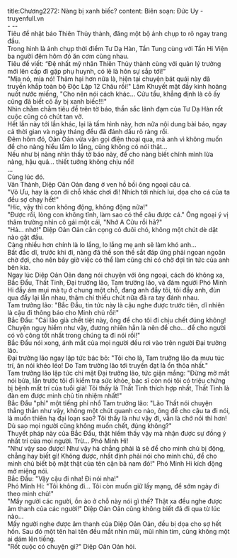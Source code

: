 title:Chương2272: Nàng bị xanh biếc?
content:
Biên soạn: Đức Uy - truyenfull.vn<br>- --<br>Tiêu đề nhật báo Thiên Thủy thành, đăng một bộ ảnh chụp to rõ ngay trang đầu.<br>Trong hình là ảnh chụp thời điểm Tư Dạ Hàn, Tần Tung cùng với Tần Hi Viện ba người đêm hôm đó ăn cơm cùng nhau.<br>Tiêu đề viết: “Đệ nhất mỹ nhân Thiên Thủy thành cùng với quản lý trưởng mới lên cấp đi gặp phụ huynh, có lẽ là hôn sự sắp tới!”<br>"Mịa nó, mịa nó! Thảm hại hơn nữa là, hiện tại chuyện bát quái này đã truyền khắp toàn bộ Độc Lập 12 Châu rồi!" Lâm Khuyết mặt đầy kinh hoảng nuốt nước miếng, "Cho nên nói cách khác... Cửu tẩu, khẳng định là cô ấy cũng đã biết cô ấy bị xanh biếc!!!"<br>Nhìn chằm chằm tiêu đề trên tờ báo, thần sắc lãnh đạm của Tư Dạ Hàn rốt cuộc cũng có chút tan vỡ.<br>Hết lần này tới lần khác, lại là tấm hình này, hơn nữa nội dung bài báo, ngay cả thời gian và ngày tháng đều đã đánh dấu rõ ràng rồi.<br>Đêm hôm đó, Oản Oản vừa vặn gọi điện thoại qua, mà anh vì không muốn để cho nàng hiểu lầm lo lắng, cũng không có nói thật...<br>Nếu như bị nàng nhìn thấy tờ báo này, để cho nàng biết chính mình lừa nàng, hậu quả... thiết tưởng không chịu nổi!<br>...<br>Cùng lúc đó.<br>Vân Thành, Diệp Oản Oản đang ở ven hồ bồi ông ngoại câu cá.<br>"Vô Ưu, hay là con đi chỗ khác chơi đi! Nhích tới nhích lui, dọa cho cá của ta đều sợ chạy hết!"<br>"Híc, vậy thì con không động, không động nữa!"<br>"Được rồi, lòng con không tĩnh, làm sao có thể câu được cá." Ông ngoại ý vị thâm trường nhìn cô gái một cái, "Nhớ A Cửu rồi hả?"<br>"Hả... nhớ!" Diệp Oản Oản cắn cọng cỏ đuôi chó, không một chút dè dặt nào gật đầu.<br>Càng nhiều hơn chính là lo lắng, lo lắng mẹ anh sẽ làm khó anh...<br>Bất đắc dĩ, trước khi đi, nàng đã thề son thề sắt đáp ứng phải ngoan ngoãn chờ đợi, cho nên bây giờ việc có thể làm cũng chỉ có chờ đợi tin tức của anh bên kia.<br>Ngay lúc Diệp Oản Oản đang nói chuyện với ông ngoại, cách đó không xa, Bắc Đẩu, Thất Tinh, Đại trưởng lão, Tam trưởng lão, và đám người Phó Minh Hi đầy ám mụi mà tụ ở chung một chỗ, đang anh đẩy tôi, tôi đẩy anh, đùn qua đẩy lại lẫn nhau, thậm chí thiếu chút nữa đã ra tay đánh nhau.<br>Tam trưởng lão: "Bắc Đẩu, tin tức này là cậu nghe được trước tiên, dĩ nhiên là cậu đi thông báo cho Minh chủ rồi!"<br>Bắc Đẩu: "Cái lão già chết tiệt này, ông để cho tôi đi chịu chết đúng không! Chuyện nguy hiểm như vậy, đương nhiên hẳn là nên để cho... để cho người có võ công tốt nhất trong chúng ta đi nói rồi!"<br>Bắc Đẩu nói xong, ánh mắt của mọi người đều rơi vào trên người Đại trưởng lão.<br>Đại trưởng lão ngay lập tức bác bỏ: "Tôi cho là, Tam trưởng lão đa mưu túc trí, ăn nói khéo léo! Do Tam trưởng lão tới truyền đạt là ổn thỏa nhất."<br>Tam trưởng lão lập tức chỉ mặt Đại trưởng lão, tức giận mắng: "Đừng mở mắt nói bừa, lần trước tôi đi kiểm tra sức khỏe, bác sĩ còn nói tôi có triệu chứng bị bệnh mất trí của tuổi già! Tôi thấy là Thất Tinh thích hợp nhất, Thất Tinh là đàn em được minh chủ tín nhiệm nhất!"<br>Bắc Đẩu "phì" một tiếng phỉ nhổ Tam trưởng lão: "Lão Thất nói chuyện thẳng thắn như vậy, không một chút quanh co nào, ông để cho cậu ta đi nói, là muốn thiên hạ đại loạn sao? Tôi thấy là như vậy đi, vẫn là chớ nói thì hơn! Dù sao mọi người cũng không muốn chết, đúng không?"<br>Thuyết pháp này của Bắc Đẩu, thật hiếm thấy vậy mà nhận được sự đồng ý nhất trí của mọi người. Trừ... Phó Minh Hi!<br>"Như vậy sao được! Như vậy há chẳng phải là sẽ để cho minh chủ bị động, chẳng hay biết gì! Không được, nhất định phải nói cho minh chủ, để cho minh chủ biết bộ mặt thật của tên cặn bã nam đó!" Phó Minh Hi kích động mở miệng nói.<br>Bắc Đẩu: "Vậy cậu đi nha! Đi nói nha!"<br>Phó Minh Hi: "Tôi không đi... Tôi còn muốn giữ lấy mạng, để sớm ngày đi theo minh chủ!"<br>"Mấy người các người, ồn ào ở chỗ này nói gì thế? Thật xa đều nghe được âm thanh của các người!" Diệp Oản Oản cũng không biết đã đi qua từ lúc nào...<br>Mấy người nghe được âm thanh của Diệp Oản Oản, đều bị dọa cho sợ hết hồn. Sau đó một tên hai tên đều mắt nhìn mũi, mũi nhìn tim, cũng không một ai dám lên tiếng.<br>"Rốt cuộc có chuyện gì?" Diệp Oản Oản hỏi.